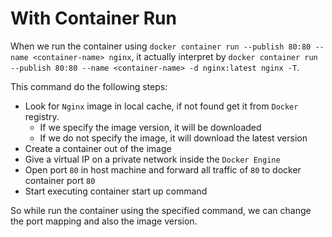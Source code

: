 # With Container Run

When we run the container using `docker container run --publish 80:80 --name <container-name> nginx`, it actually interpret by `docker container run --publish 80:80 --name <container-name> -d nginx:latest nginx -T`.

This command do the following steps:

- Look for `Nginx` image in local cache, if not found get it from `Docker` registry.
  - If we specify the image version, it will be downloaded
  - If we do not specify the image, it will download the latest version
- Create a container out of the image
- Give a virtual IP on a private network inside the `Docker Engine`
- Open port `80` in host machine and forward all traffic of `80` to docker container port `80`
- Start executing container start up command

So while run the container using the specified command, we can change the port mapping and also the image version.